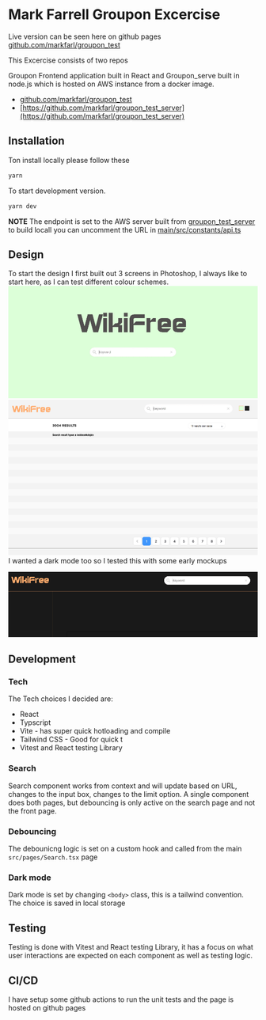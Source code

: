 # Mark Farrell Groupon Excercise

Live version can be seen here on github pages 
[github.com/markfarl/groupon_test](https://github.com/markfarl/groupon_test)

This Excercise consists of two repos

Groupon Frontend application built in React 
and 
Groupon_serve built in node.js which is hosted on AWS instance from a docker image.

- [github.com/markfarl/groupon_test](https://github.com/markfarl/groupon_test)
- [https://github.com/markfarl/groupon_test_server](https://github.com/markfarl/groupon_test_server)



## Installation

Ton install locally please follow these 
```sh
yarn
```

To start development version.

```sh
yarn dev
```
**NOTE**
The endpoint is set to the AWS server built from [groupon_test_server](https://github.com/markfarl/groupon_test_server) to build locall you can uncomment the URL in [main/src/constants/api.ts](https://github.com/markfarl/groupon_test/blob/main/src/constants/api.ts)

## Design

To start the design I first built out 3 screens in Photoshop, I always like to start here, as I can test different colour schemes.
![screen 1](https://github.com/markfarl/groupon_test/blob/main/public/screen1.png?raw=true)
![screen 2](https://github.com/markfarl/groupon_test/blob/main/public/screen2.png?raw=true)
I wanted a dark mode too so I tested this with some early mockups

![screen 3](https://github.com/markfarl/groupon_test/blob/main/public/screen3.png?raw=true)

## Development
### Tech

The Tech choices I decided are:

- React
- Typscript
- Vite - has super quick hotloading and compile
- Tailwind CSS - Good for quick t
- Vitest and React testing Library 

### Search
Search component works from context and will update based on URL, changes to the input box, changes to the limit option.
A single component does both pages, but debouncing is only active on the search page and not the front page.

### Debouncing 
The debounicng logic is set on a custom hook and called from the main `src/pages/Search.tsx` page

### Dark mode
Dark mode is set by changing `<body>` class, this is a tailwind convention. The choice is saved in local storage 

## Testing
Testing is done with Vitest and React testing Library, it has a focus on what user interactions are expected on each component as well as testing logic.

## CI/CD
I have setup some github actions to run the unit tests and the page is hosted on github pages



